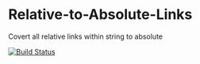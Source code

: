 # Relative-to-Absolute-Links
Covert all relative links within string to absolute

[![Build Status](https://travis-ci.org/kyleladd/Relative-to-Absolute-Links.svg)](https://travis-ci.org/kyleladd/Relative-to-Absolute-Links)
